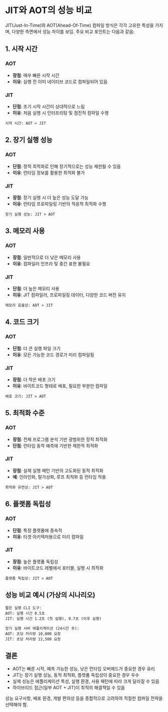 # JIT와 AOT의 성능 비교

JIT(Just-In-Time)와 AOT(Ahead-Of-Time) 컴파일 방식은 각각 고유한 특성을 가지며, 다양한 측면에서 성능 차이를 보임. 주요 비교 포인트는 다음과 같음:

## 1. 시작 시간

### AOT

- **장점**: 매우 빠른 시작 시간
- **이유**: 실행 전 이미 네이티브 코드로 컴파일되어 있음

### JIT

- **단점**: 초기 시작 시간이 상대적으로 느림
- **이유**: 처음 실행 시 인터프리팅 및 점진적 컴파일 수행

```text
시작 시간: AOT > JIT
```

## 2. 장기 실행 성능
<!-- markdownlint-disable-next-line MD024 -->
### AOT
<!-- markdownlint-enable-next-line MD024 -->

- **단점**: 정적 최적화로 인해 장기적으로는 성능 제한될 수 있음
- **이유**: 런타임 정보를 활용한 최적화 불가
<!-- markdownlint-disable-next-line MD024 -->
### JIT
<!-- markdownlint-enable-next-line MD024 -->

- **장점**: 장기 실행 시 더 높은 성능 도달 가능
- **이유**: 런타임 프로파일링 기반의 적응적 최적화 수행

```text
장기 실행 성능: JIT > AOT
```

## 3. 메모리 사용
<!-- markdownlint-disable-next-line MD024 -->
### AOT
<!-- markdownlint-enable-next-line MD024 -->

- **장점**: 일반적으로 더 낮은 메모리 사용
- **이유**: 컴파일러 인프라 및 중간 표현 불필요
<!-- markdownlint-disable-next-line MD024 -->
### JIT
<!-- markdownlint-enable-next-line MD024 -->

- **단점**: 더 높은 메모리 사용
- **이유**: JIT 컴파일러, 프로파일링 데이터, 다양한 코드 버전 유지

```text
메모리 효율성: AOT > JIT
```

## 4. 코드 크기
<!-- markdownlint-disable-next-line MD024 -->
### AOT
<!-- markdownlint-enable-next-line MD024 -->

- **단점**: 더 큰 실행 파일 크기
- **이유**: 모든 가능한 코드 경로가 미리 컴파일됨
<!-- markdownlint-disable-next-line MD024 -->
### JIT
<!-- markdownlint-enable-next-line MD024 -->

- **장점**: 더 작은 배포 크기
- **이유**: 바이트코드 형태로 배포, 필요한 부분만 컴파일

```text
배포 크기: JIT > AOT
```

## 5. 최적화 수준
<!-- markdownlint-disable-next-line MD024 -->
### AOT
<!-- markdownlint-enable-next-line MD024 -->

- **장점**: 전체 프로그램 분석 기반 광범위한 정적 최적화
- **단점**: 런타임 동작 예측에 기반한 제한적 최적화
<!-- markdownlint-disable-next-line MD024 -->
### JIT
<!-- markdownlint-enable-next-line MD024 -->

- **장점**: 실제 실행 패턴 기반의 고도화된 동적 최적화
- **예**: 인라인화, 탈가상화, 루프 최적화 등 런타임 적용

```text
최적화 유연성: JIT > AOT
```

## 6. 플랫폼 독립성
<!-- markdownlint-disable-next-line MD024 -->
### AOT
<!-- markdownlint-enable-next-line MD024 -->

- **단점**: 특정 플랫폼에 종속적
- **이유**: 타겟 아키텍처용으로 미리 컴파일
<!-- markdownlint-disable-next-line MD024 -->
### JIT
<!-- markdownlint-enable-next-line MD024 -->

- **장점**: 높은 플랫폼 독립성
- **이유**: 바이트코드 레벨에서 포터블, 실행 시 최적화

```text
플랫폼 독립성: JIT > AOT
```

## 성능 비교 예시 (가상의 시나리오)

```text
짧은 실행 CLI 도구:
AOT: 실행 시간 0.5초
JIT: 실행 시간 1.2초 (첫 실행), 0.7초 (이후 실행)

장기 실행 서버 애플리케이션 (24시간 후):
AOT: 초당 처리량 10,000 요청
JIT: 초당 처리량 12,500 요청
```

## 결론

- AOT는 빠른 시작, 예측 가능한 성능, 낮은 런타임 오버헤드가 중요한 경우 유리
- JIT는 장기 실행 성능, 동적 최적화, 플랫폼 독립성이 중요한 경우 우수
- 실제 성능은 애플리케이션 특성, 실행 환경, 사용 패턴에 따라 크게 달라질 수 있음
- 하이브리드 접근(일부 AOT + JIT)이 최적의 해결책일 수 있음

성능 요구사항, 배포 환경, 개발 편의성 등을 종합적으로 고려하여 적절한 컴파일 전략을 선택해야 함.
